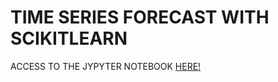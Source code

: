 # TIME SERIES FORECAST WITH SCIKITLEARN

ACCESS TO THE JYPYTER NOTEBOOK [HERE!](https://github.com/Dieg0Maciel/time_series_forecast_with_scikitlearn/blob/main/Time_Series_Forecast.ipynb)
